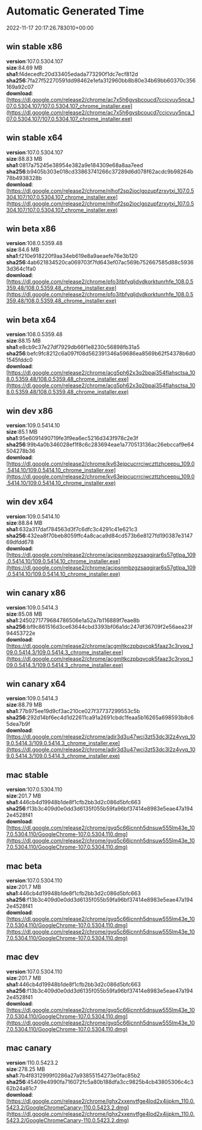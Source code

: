 # Automatic Generated Time
2022-11-17 20:17:26.783010+00:00

## win stable x86
**version**:107.0.5304.107  
**size**:84.69 MB  
**sha1**:f4decedfc20d33405edada773290f1dc7ecf812d  
**sha256**:7fa27f52270591dd98462e1efa312960bb8b80e34b69bb60370c356169a92c07  
**download**:[https://dl.google.com/release2/chrome/ac7x5h6gvsbcoucd7ccicvuy5nca_107.0.5304.107/107.0.5304.107_chrome_installer.exe](https://dl.google.com/release2/chrome/ac7x5h6gvsbcoucd7ccicvuy5nca_107.0.5304.107/107.0.5304.107_chrome_installer.exe)  

## win stable x64
**version**:107.0.5304.107  
**size**:88.83 MB  
**sha1**:0817a75245e38954e382a9e184309e68a8aa7eed  
**sha256**:b9405b303e018cd33863741266c37289d6d078f62acdc9b98264b78b4938328b  
**download**:[https://dl.google.com/release2/chrome/nlhof2sp2ioclgozupfzrxytxi_107.0.5304.107/107.0.5304.107_chrome_installer.exe](https://dl.google.com/release2/chrome/nlhof2sp2ioclgozupfzrxytxi_107.0.5304.107/107.0.5304.107_chrome_installer.exe)  

## win beta x86
**version**:108.0.5359.48  
**size**:84.6 MB  
**sha1**:f210e918220f9aa34eb619e8a9aeaefe76e3b120  
**sha256**:4ab621834520ca069703f7fd643ef07ac569b752667585d88c59363d364c1fa0  
**download**:[https://dl.google.com/release2/chrome/pfo3itbfyqljdvdkorktunrhfe_108.0.5359.48/108.0.5359.48_chrome_installer.exe](https://dl.google.com/release2/chrome/pfo3itbfyqljdvdkorktunrhfe_108.0.5359.48/108.0.5359.48_chrome_installer.exe)  

## win beta x64
**version**:108.0.5359.48  
**size**:88.15 MB  
**sha1**:e8cb9c37e27df7929db66f1e8230c56898fb31a5  
**sha256**:befc9fc8212c6a097f08d562391346a59686ea8569b62f54378b6d01545fddc0  
**download**:[https://dl.google.com/release2/chrome/acg5ph62x3q2bpaj354flahsctsa_108.0.5359.48/108.0.5359.48_chrome_installer.exe](https://dl.google.com/release2/chrome/acg5ph62x3q2bpaj354flahsctsa_108.0.5359.48/108.0.5359.48_chrome_installer.exe)  

## win dev x86
**version**:109.0.5414.10  
**size**:85.1 MB  
**sha1**:95e6091490719fe3f9ea6ec5216d343f978c2e3f  
**sha256**:99b4a0b346028ef1f8c6c283694eae1a770513136ac26ebccaf9e64504278b36  
**download**:[https://dl.google.com/release2/chrome/kv63ejpcucrrciwczttzhceepu_109.0.5414.10/109.0.5414.10_chrome_installer.exe](https://dl.google.com/release2/chrome/kv63ejpcucrrciwczttzhceepu_109.0.5414.10/109.0.5414.10_chrome_installer.exe)  

## win dev x64
**version**:109.0.5414.10  
**size**:88.84 MB  
**sha1**:632a317daf784563d3f7c6dfc3c4291c41e621c3  
**sha256**:432ea8f70beb8059ffc4a8caca9d84cd573b6e8127fd190387e314769dfdd678  
**download**:[https://dl.google.com/release2/chrome/acipsnmbzgzsaqgjrar6s57gtlpa_109.0.5414.10/109.0.5414.10_chrome_installer.exe](https://dl.google.com/release2/chrome/acipsnmbzgzsaqgjrar6s57gtlpa_109.0.5414.10/109.0.5414.10_chrome_installer.exe)  

## win canary x86
**version**:109.0.5414.3  
**size**:85.08 MB  
**sha1**:2450271779684786506e1a52a7b116889f7eae8b  
**sha256**:bf9c861516d3ce63644cbd3393bf06a1dc247df36709f2e56aea23f94453722e  
**download**:[https://dl.google.com/release2/chrome/acgmltkczpbqvcqk5faaz3c3ryoq_109.0.5414.3/109.0.5414.3_chrome_installer.exe](https://dl.google.com/release2/chrome/acgmltkczpbqvcqk5faaz3c3ryoq_109.0.5414.3/109.0.5414.3_chrome_installer.exe)  

## win canary x64
**version**:109.0.5414.3  
**size**:88.79 MB  
**sha1**:77b975ee19d9cf3ac210ce027f37737299553c5b  
**sha256**:292d14bf6ec4d1d22611ca91a2691cbdc1feaa5b16265a698593b8c65dea7b9f  
**download**:[https://dl.google.com/release2/chrome/adir3d3u47wci3zt53dc3l2z4yvq_109.0.5414.3/109.0.5414.3_chrome_installer.exe](https://dl.google.com/release2/chrome/adir3d3u47wci3zt53dc3l2z4yvq_109.0.5414.3/109.0.5414.3_chrome_installer.exe)  

## mac stable
**version**:107.0.5304.110  
**size**:201.7 MB  
**sha1**:446cb4d19948b1de8f1cfb2bb3d2c086d5bfc663  
**sha256**:f13b3c409d0e0dd3d6135f055b59fa96bf37414e8983e5eae47a1942e4528f41  
**download**:[https://dl.google.com/release2/chrome/gyq5c66icnnh5dnsuw555lm43e_107.0.5304.110/GoogleChrome-107.0.5304.110.dmg](https://dl.google.com/release2/chrome/gyq5c66icnnh5dnsuw555lm43e_107.0.5304.110/GoogleChrome-107.0.5304.110.dmg)  

## mac beta
**version**:107.0.5304.110  
**size**:201.7 MB  
**sha1**:446cb4d19948b1de8f1cfb2bb3d2c086d5bfc663  
**sha256**:f13b3c409d0e0dd3d6135f055b59fa96bf37414e8983e5eae47a1942e4528f41  
**download**:[https://dl.google.com/release2/chrome/gyq5c66icnnh5dnsuw555lm43e_107.0.5304.110/GoogleChrome-107.0.5304.110.dmg](https://dl.google.com/release2/chrome/gyq5c66icnnh5dnsuw555lm43e_107.0.5304.110/GoogleChrome-107.0.5304.110.dmg)  

## mac dev
**version**:107.0.5304.110  
**size**:201.7 MB  
**sha1**:446cb4d19948b1de8f1cfb2bb3d2c086d5bfc663  
**sha256**:f13b3c409d0e0dd3d6135f055b59fa96bf37414e8983e5eae47a1942e4528f41  
**download**:[https://dl.google.com/release2/chrome/gyq5c66icnnh5dnsuw555lm43e_107.0.5304.110/GoogleChrome-107.0.5304.110.dmg](https://dl.google.com/release2/chrome/gyq5c66icnnh5dnsuw555lm43e_107.0.5304.110/GoogleChrome-107.0.5304.110.dmg)  

## mac canary
**version**:110.0.5423.2  
**size**:278.25 MB  
**sha1**:7b4f8312999f0286a27a93855154273e0fac85b2  
**sha256**:45409e4990fa716072fc5a80b188dfa3cc9825b4cb43805306c4c362b24a81c7  
**download**:[https://dl.google.com/release2/chrome/lghx2xxenvtfge4lod2x4ijpkm_110.0.5423.2/GoogleChromeCanary-110.0.5423.2.dmg](https://dl.google.com/release2/chrome/lghx2xxenvtfge4lod2x4ijpkm_110.0.5423.2/GoogleChromeCanary-110.0.5423.2.dmg)  


